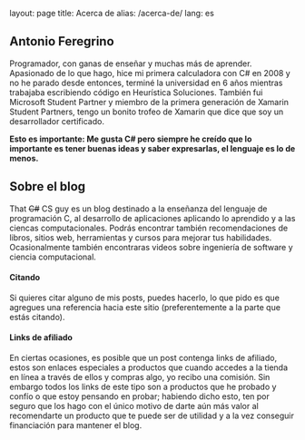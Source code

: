layout: page
title: Acerca de
alias: /acerca-de/
lang: es 

## Antonio Feregrino  
Programador, con ganas de enseñar y muchas más de aprender. Apasionado de lo que hago, hice mi primera calculadora con C# en 2008 y no he parado desde entonces, terminé la universidad en 6 años mientras trabajaba escribiendo código en Heurística Soluciones. También fui Microsoft Student Partner y miembro de la primera generación de Xamarin Student Partners, tengo un bonito trofeo de Xamarin que dice que soy un desarrollador certificado.

**Esto es importante: Me gusta C# pero siempre he creído que lo importante es tener buenas ideas y saber expresarlas, el lenguaje es lo de menos.**


## Sobre el blog  
That ~~C#~~ CS guy es un blog destinado a la enseñanza del lenguaje de programación C, al desarrollo de aplicaciones aplicando lo aprendido y a las ciencas computacionales. Podrás encontrar también recomendaciones de libros, sitios web, herramientas y cursos para mejorar tus habilidades. Ocasionalmente también encontraras videos sobre ingeniería de software y ciencia computacional.  

#### Citando  
Si quieres citar alguno de mis posts, puedes hacerlo, lo que pido es que agregues una referencia hacia este sitio (preferentemente a la parte que estás citando).
  
#### Links de afiliado  
En ciertas ocasiones, es posible que un post contenga links de afiliado, estos son enlaces especiales a productos que cuando accedes a la tienda en línea a través de ellos y compras algo, yo recibo una comisión. Sin embargo todos los links de este tipo son a productos que he probado y confío o que estoy pensando en probar; habiendo dicho esto, ten por seguro que los hago con el único motivo de darte aún más valor al recomendarte un producto que te puede ser de utilidad y a la vez conseguir financiación para mantener el blog.